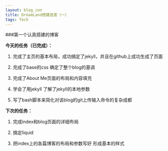 ```yaml
---
layout: blog_con
title: DreamLand搭建进度（一）
tags: Tech
---
```


###第一个认真搭建的博客


__今天的任务（已完成）：__

1. 完成了主页的基本布局，成功搞定了jekyll，并且在github上成功生成了页面

1. 完成了base的css 确定了整个blog的基调

1. 完成了About Me页面的布局和内容填充

1. 学会了用jekyll 了解了jekyll的本地参数

1. 写了bash脚本来简化对该blog的git上传输入命令的复杂成都

<!--more-->

__下次的任务：__

1. 完成index和blog页面的详细布局

1. 搞定liquid

1. 把index上的各篇博客的布局和参数写好 形成基本的样式






